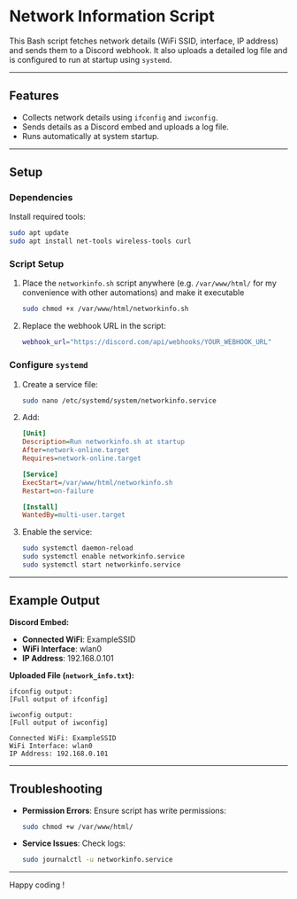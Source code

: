 # Network Information Script

This Bash script fetches network details (WiFi SSID, interface, IP address) and sends them to a Discord webhook. It also uploads a detailed log file and is configured to run at startup using `systemd`.

---

## Features
- Collects network details using `ifconfig` and `iwconfig`.
- Sends details as a Discord embed and uploads a log file.
- Runs automatically at system startup.

---

## Setup

### Dependencies
Install required tools:
```bash
sudo apt update
sudo apt install net-tools wireless-tools curl
```

### Script Setup
1. Place the `networkinfo.sh` script anywhere (e.g. `/var/www/html/` for my convenience with other automations) and make it executable
   ```bash
   sudo chmod +x /var/www/html/networkinfo.sh
   ```
2. Replace the webhook URL in the script:
   ```bash
   webhook_url="https://discord.com/api/webhooks/YOUR_WEBHOOK_URL"
   ```

### Configure `systemd`
1. Create a service file:
   ```bash
   sudo nano /etc/systemd/system/networkinfo.service
   ```
2. Add:
   ```ini
   [Unit]
   Description=Run networkinfo.sh at startup
   After=network-online.target
   Requires=network-online.target

   [Service]
   ExecStart=/var/www/html/networkinfo.sh
   Restart=on-failure

   [Install]
   WantedBy=multi-user.target
   ```
3. Enable the service:
   ```bash
   sudo systemctl daemon-reload
   sudo systemctl enable networkinfo.service
   sudo systemctl start networkinfo.service
   ```

---

## Example Output
**Discord Embed:**
- **Connected WiFi**: ExampleSSID
- **WiFi Interface**: wlan0
- **IP Address**: 192.168.0.101

**Uploaded File (`network_info.txt`):**
```
ifconfig output:
[Full output of ifconfig]

iwconfig output:
[Full output of iwconfig]

Connected WiFi: ExampleSSID
WiFi Interface: wlan0
IP Address: 192.168.0.101
```

---

## Troubleshooting
- **Permission Errors**: Ensure script has write permissions:
  ```bash
  sudo chmod +w /var/www/html/
  ```
- **Service Issues**: Check logs:
  ```bash
  sudo journalctl -u networkinfo.service
  ```

---

Happy coding !

